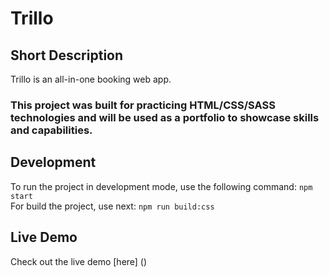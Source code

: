 # Trillo

## Short Description

Trillo is an all-in-one booking web app.

### This project was built for practicing HTML/CSS/SASS technologies and will be used as a portfolio to showcase skills and capabilities.

## Development

To run the project in development mode, use the following command:
`npm start`</br>
For build the project, use next:
`npm run build:css`

## Live Demo

Check out the live demo [here] ()
